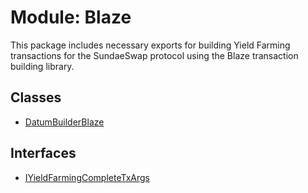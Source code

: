 # Module: Blaze

This package includes necessary exports for building Yield
Farming transactions for the SundaeSwap protocol using the Blaze
transaction building library.

## Classes

- [DatumBuilderBlaze](../classes/Blaze.DatumBuilderBlaze.md)

## Interfaces

- [IYieldFarmingCompleteTxArgs](../interfaces/Blaze.IYieldFarmingCompleteTxArgs.md)

